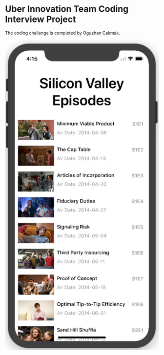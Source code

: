 # Uber Innovation Team Coding Interview Project

The coding challenge is completed by Oguzhan Cakmak.

![Alt text](images/project.png?raw=true "Screen Shot")
